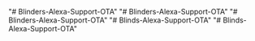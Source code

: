 "# Blinders-Alexa-Support-OTA" 
"# Blinders-Alexa-Support-OTA" 
"# Blinders-Alexa-Support-OTA" 
"# Blinds-Alexa-Support-OTA" 
"# Blinds-Alexa-Support-OTA" 
